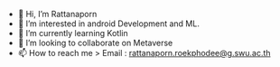 - 👋 Hi, I’m Rattanaporn
- 👀 I’m interested in android Development and ML.
- 🌱 I’m currently learning Kotlin
- 💞️ I’m looking to collaborate on Metaverse
- 📫 How to reach me > Email : rattanaporn.roekphodee@g.swu.ac.th
